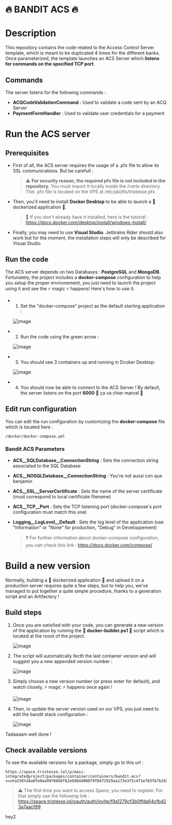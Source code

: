 # :fire: BANDIT ACS :fire:

# Description

This repository contains the code related to the Access Control Server template, which is meant to be duplicated 4 times for the different banks.
Once parameterized, the template launches an ACS Server which **listens for commands on the specified TCP port**.

## Commands

The server listens for the following commands :

- **ACQCodeValidationCommand** : Used to validate a code sent by an ACQ Server 
- **PaymentFormHandler** : Used to validate user credentials for a payment

# Run the ACS server

## Prerequisites 

- First of all, the ACS server requires the usage of a .pfx file to allow its SSL communications. But be carefull :
  > :warning: **For security reason, the required pfx file is not included in the repository.** You must import it locally inside the /certs directory. This .pfx file is located on the VPS at /etc/pki/tls/tristesse.pfx

- Then, you'll need to install **Docker Desktop** to be able to launch a :whale2: dockerized application :whale2:. 
  > :link: If you don't already have it installed, here is the tutorial : https://docs.docker.com/desktop/install/windows-install/

- Finally, you may need to use **Visual Studio**. Jetbrains Rider should also work but for the moment, the installation steps will only be described for Visual Studio

## Run the code

The ACS server depends on two Databases : **PostgreSQL** and **MongoDB**. Fortunately, the project includes a **docker-compose** configuration to help you setup the proper environement, you just need to launch the project using it and see the :zap: magic :zap: happens! Here's how to use it:

 - 1. Set the "docker-compose" project as the default starting application : 
 
    ![image](https://user-images.githubusercontent.com/91737697/226138025-b31dba3e-dd7c-4689-afa4-dcc4ae7895be.png)

 - 2. Run the code using the green arrow : 

    ![image](https://user-images.githubusercontent.com/91737697/226138242-c6c0da1a-4f9d-4eda-b12b-623203cc6e6a.png)
    
 - 3. You should see 3 containers up and running in Dcoker Desktop:
 
    ![image](https://user-images.githubusercontent.com/91737697/226138519-98756ffa-48e6-4e6a-8426-f1de7606a13c.png)

 - 4. You should now be able to connect to the ACS Server ! By default, the server listens on the port **6000** :muscle: ça va chier marcel :muscle:

## Edit run configuration

You can edit the run configuration by customizing the **docker-compose** file which is located here :

```
/docker/docker-compose.yml
```

### Bandit ACS Parameters 

- **ACS__SQLDatabase__ConnectionString** : Sets the connection string associated to the SQL Database
- **ACS__NOSQLDatabase__ConnectionString** : You're not aussi con que benjamin
- **ACS__SSL__ServerCertificate** : Sets the name of the server certificate (must correspond to local certificate filename)
- **ACS__TCP__Port** : Sets the TCP listening port (docker-compose's port configuration must match this one)
- **Logging__LogLevel__Default** : Sets the log level of the application (use "Information" or "None" for production, "Debug" in Developpement) 

  > :question: For further information about docker-compose configuration, you can check this link : https://docs.docker.com/compose/

# Build a new version

Normally, building a :whale2: dockerized application :whale2: and upload it on a production server requires quite a few steps, but to help you, we've managed to put together a quite simple procedure, thanks to a generation script and an Artifactory !

## Build steps

  1. Once you are satisfied with your code, you can generate a new version of the application by running the :blue_book: **docker-builder.ps1**  :blue_book: script which is located at the rooot of the project. 

      ![image](https://user-images.githubusercontent.com/91737697/226140243-05645bda-194b-4d1a-a3c1-acba9173bbef.png)

  2. The script will automatically fecth the last container version and will suggest you a new appended version number : 

      ![image](https://user-images.githubusercontent.com/91737697/226140141-df828538-998b-43ae-a4d2-da9f68ddbfe0.png)

  3. Simply choose a new version number (or press enter for default), and watch closely, :zap: magic :zap: happens once again !
  
      ![image](https://user-images.githubusercontent.com/91737697/226140292-826a4d15-bb36-474b-9794-c269c3088ead.png)
      
  4. Then, to update the server version used on our VPS, you just need to edit the bandit stack configuration : 

      ![image](https://user-images.githubusercontent.com/91737697/226140416-f22fa081-4295-4441-acce-215dcd3ec20b.png)

Tadaaaam well done !

## Check available versions

To see the available versions for a package, simply go to this url : 
```
https://space.tristesse.lol/p/masi-integratedproject/packages/container/containers/bandit-acs?v=sha256%3Aa8fe0aa99760b0f62e9d64d00879f8472929aa173e3f5c4f1ef83fb7b192bc45&tab=overview
```
  > :warning: The first time you want to access Space, you need to register. For that simply use the following link : https://space.tristesse.lol/oauth/auth/invite/f9a1279cf3b0ffda64cfbd23a7aacf99

hey2
